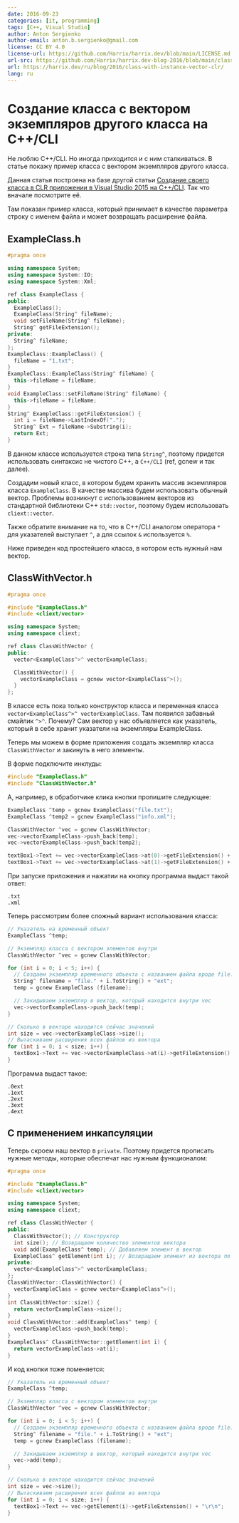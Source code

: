 ```yaml
---
date: 2016-09-23
categories: [it, programming]
tags: [C++, Visual Studio]
author: Anton Sergienko
author-email: anton.b.sergienko@gmail.com
license: CC BY 4.0
license-url: https://github.com/Harrix/harrix.dev/blob/main/LICENSE.md
url-src: https://github.com/Harrix/harrix.dev-blog-2016/blob/main/class-with-instance-vector-clr/class-with-instance-vector-clr.md
url: https://harrix.dev/ru/blog/2016/class-with-instance-vector-clr/
lang: ru
---
```


# Создание класса с вектором экземпляров другого класса на C++/CLI

Не люблю C++/CLI. Но иногда приходится и с ним сталкиваться. В статье покажу пример класса с вектором экземпляров другого класса.

Данная статья построена на базе другой статьи [Создание своего класса в CLR приложении в Visual Studio 2015 на C++/CLI](https://github.com/Harrix/harrix.dev-blog-2016/blob/main/new-class-clr-vs-2015/new-class-clr-vs-2015.md). Так что вначале посмотрите её.

Там показан пример класса, который принимает в качестве параметра строку с именем файла и может возвращать расширение файла.

## ExampleClass.h

```cpp
#pragma once

using namespace System;
using namespace System::IO;
using namespace System::Xml;

ref class ExampleClass {
public:
  ExampleClass();
  ExampleClass(String^ fileName);
  void setFileName(String^ fileName);
  String^ getFileExtension();
private:
  String^ fileName;
};
ExampleClass::ExampleClass() {
  fileName = "1.txt";
}
ExampleClass::ExampleClass(String^ fileName) {
  this->fileName = fileName;
}
void ExampleClass::setFileName(String^ fileName) {
  this->fileName = fileName;
}
String^ ExampleClass::getFileExtension() {
  int i = fileName->LastIndexOf(".");
  String^ Ext = fileName->Substring(i);
  return Ext;
}
```

В данном классе используется строка типа `String^`, поэтому придется использовать синтаксис не чистого C++, а `C++/CLI` (ref, gcnew и так далее).

Создадим новый класс, в котором будем хранить массив экземпляров класса `ExampleClass`. В качестве массива будем использовать обычный вектор. Проблемы возникнут с использованием векторов из стандартной библиотеки C++ `std::vector`, поэтому будем использовать `cliext::vector`.

Также обратите внимание на то, что в C++/CLI аналогом оператора `*` для указателей выступает `^`, а для ссылок `&` используется `%`.

Ниже приведен код простейшего класса, в котором есть нужный нам вектор.

## ClassWithVector.h

```cpp
#pragma once

#include "ExampleClass.h"
#include <cliext/vector>

using namespace System;
using namespace cliext;

ref class ClassWithVector {
public:
  vector<ExampleClass^>^ vectorExampleClass;

  ClassWithVector() {
    vectorExampleClass = gcnew vector<ExampleClass^>();
  }
};
```

В классе есть пока только конструктор класса и переменная класса `vector<ExampleClass^>^ vectorExampleClass`. Там появился забавный смайлик `^>^`. Почему? Сам вектор у нас объявляется как указатель, который в себе хранит указатели на экземпляры ExampleClass.

Теперь мы можем в форме приложения создать экземпляр класса `ClassWithVector` и закинуть в него элементы.

В форме подключите инклуды:

```cpp
#include "ExampleClass.h"
#include "ClassWithVector.h"
```

А, например, в обработчике клика кнопки пропишите следующее:

```cpp
ExampleClass ^temp = gcnew ExampleClass("file.txt");
ExampleClass ^temp2 = gcnew ExampleClass("info.xml");

ClassWithVector ^vec = gcnew ClassWithVector;
vec->vectorExampleClass->push_back(temp);
vec->vectorExampleClass->push_back(temp2);

textBox1->Text += vec->vectorExampleClass->at(0)->getFileExtension() + "\r\n";
textBox1->Text += vec->vectorExampleClass->at(1)->getFileExtension() + "\r\n";
```

При запуске приложения и нажатии на кнопку программа выдаст такой ответ:

```console
.txt
.xml
```

Теперь рассмотрим более сложный вариант использования класса:

```cpp
// Указатель на временный объект
ExampleClass ^temp;

// Экземпляр класса с вектором элементов внутри
ClassWithVector ^vec = gcnew ClassWithVector;

for (int i = 0; i < 5; i++) {
  // Создаем экземпляр временного объекта с названием файла вроде file.2ext
  String^ filename = "file." + i.ToString() + "ext";
  temp = gcnew ExampleClass (filename);

  // Закидываем экземпляр в вектор, который находится внутри vec
  vec->vectorExampleClass->push_back(temp);
}

// Сколько в векторе находится сейчас значений
int size = vec->vectorExampleClass->size();
// Вытаскиваем расширения всех файлов из вектора
for (int i = 0; i < size; i++) {
  textBox1->Text += vec->vectorExampleClass->at(i)->getFileExtension() + "\r\n";
}
```

Программа выдаст такое:

```console
.0ext
.1ext
.2ext
.3ext
.4ext
```

## С применением инкапсуляции

Теперь скроем наш вектор в `private`. Поэтому придется прописать нужные методы, которые обеспечат нас нужным функционалом:

```cpp
#pragma once

#include "ExampleClass.h"
#include <cliext/vector>

using namespace System;
using namespace cliext;

ref class ClassWithVector {
public:
  ClassWithVector(); // Конструктор
  int size(); // Возвращаем количество элементов вектора
  void add(ExampleClass^ temp); // Добавляем элемент в вектор
  ExampleClass^ getElement(int i); // Возвращаем элемент из вектора по номеру
private:
  vector<ExampleClass^>^ vectorExampleClass;
};
ClassWithVector::ClassWithVector() {
  vectorExampleClass = gcnew vector<ExampleClass^>();
}
int ClassWithVector::size() {
  return vectorExampleClass->size();
}
void ClassWithVector::add(ExampleClass^ temp) {
  vectorExampleClass->push_back(temp);
}
ExampleClass^ ClassWithVector::getElement(int i) {
  return vectorExampleClass->at(i);
}
```

И код кнопки тоже поменяется:

```cpp
// Указатель на временный объект
ExampleClass ^temp;

// Экземпляр класса с вектором элементов внутри
ClassWithVector ^vec = gcnew ClassWithVector;

for (int i = 0; i < 5; i++) {
  // Создаем экземпляр временного объекта с названием файла вроде file.2ext
  String^ filename = "file." + i.ToString() + "ext";
  temp = gcnew ExampleClass (filename);

  // Закидываем экземпляр в вектор, который находится внутри vec
  vec->add(temp);
}

// Сколько в векторе находится сейчас значений
int size = vec->size();
// Вытаскиваем расширения всех файлов из вектора
for (int i = 0; i < size; i++) {
  textBox1->Text += vec->getElement(i)->getFileExtension() + "\r\n";
}
```
